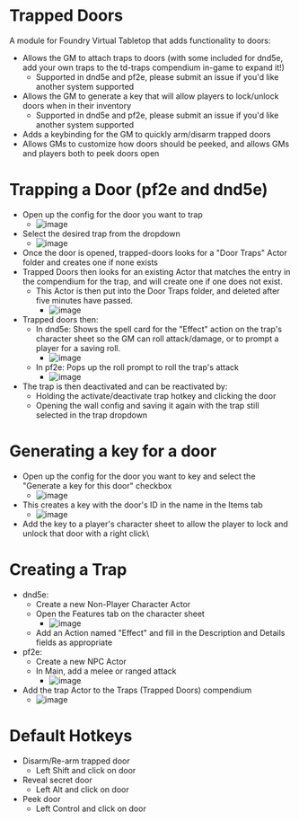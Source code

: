 # Trapped Doors
A module for Foundry Virtual Tabletop that adds functionality to doors:
  * Allows the GM to attach traps to doors (with some included for dnd5e, add your own traps to the td-traps compendium in-game to expand it!)
    * Supported in dnd5e and pf2e, please submit an issue if you'd like another system supported
  * Allows the GM to generate a key that will allow players to lock/unlock doors when in their inventory
    * Supported in dnd5e and pf2e, please submit an issue if you'd like another system supported
  * Adds a keybinding for the GM to quickly arm/disarm trapped doors
  * Allows GMs to customize how doors should be peeked, and allows GMs and players both to peek doors open
  
# Trapping a Door (pf2e and dnd5e)
  * Open up the config for the door you want to trap
    * ![image](https://user-images.githubusercontent.com/110709343/210155566-a4dfc1e0-0639-4fb9-9b1e-2df4a573d898.png)
  * Select the desired trap from the dropdown
    * ![image](https://user-images.githubusercontent.com/110709343/210155550-ee7a0418-c8f4-4fc6-b13a-85bdca2d3767.png)
  * Once the door is opened, trapped-doors looks for a "Door Traps" Actor folder and creates one if none exists
  * Trapped Doors then looks for an existing Actor that matches the entry in the compendium for the trap, and will create one if one does not exist.
    * This Actor is then put into the Door Traps folder, and deleted after five minutes have passed.
      * ![image](https://user-images.githubusercontent.com/110709343/210155668-2beef6e2-9bb3-4120-a00f-fdb8aba5a847.png)
  * Trapped doors then:
    * In dnd5e: Shows the spell card for the "Effect" action on the trap's character sheet so the GM can roll attack/damage, or to prompt a player for a saving roll.
      * ![image](https://user-images.githubusercontent.com/110709343/210155778-c17e8504-0b78-4905-a60b-996e59520433.png)
    * In pf2e: Pops up the roll prompt to roll the trap's attack
      * ![image](https://user-images.githubusercontent.com/110709343/210155798-88ffce2b-a1b2-4cf3-955b-3b7497cb97da.png)
  * The trap is then deactivated and can be reactivated by:
    * Holding the activate/deactivate trap hotkey and clicking the door
    * Opening the wall config and saving it again with the trap still selected in the trap dropdown
    
# Generating a key for a door
  * Open up the config for the door you want to key and select the "Generate a key for this door" checkbox
    * ![image](https://user-images.githubusercontent.com/110709343/210155864-2b851415-80f5-4ef2-a554-559fdb7740b0.png)
  * This creates a key with the door's ID in the name in the Items tab
    * ![image](https://user-images.githubusercontent.com/110709343/210155884-73559736-b99e-4c42-8dd9-cf0cf7a11cce.png)
  * Add the key to a player's character sheet to allow the player to lock and unlock that door with a right click\
  
# Creating a Trap
  * dnd5e:
    * Create a new Non-Player Character Actor
    * Open the Features tab on the character sheet
      * ![image](https://user-images.githubusercontent.com/110709343/210155958-2dbee7c0-576e-468d-bb31-2945ade9c654.png)
    * Add an Action named "Effect" and fill in the Description and Details fields as appropriate
  * pf2e:
    * Create a new NPC Actor
    * In Main, add a melee or ranged attack
      * ![image](https://user-images.githubusercontent.com/110709343/210156223-3c2dca61-0f95-4ddb-bdeb-b48f43a5b7e1.png)
  * Add the trap Actor to the Traps (Trapped Doors) compendium
    * ![image](https://user-images.githubusercontent.com/110709343/210156195-53f0db20-3691-4310-ac9d-5dd693dc2b1d.png)

# Default Hotkeys
  * Disarm/Re-arm trapped door
    * Left Shift and click on door
  * Reveal secret door
    * Left Alt and click on door
  * Peek door
    * Left Control and click on door

